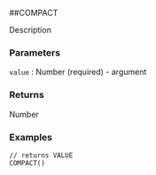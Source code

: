 ##COMPACT

Description

### Parameters
`value` : Number (required) - argument

### Returns
Number

### Examples
```
// returns VALUE
COMPACT()
```